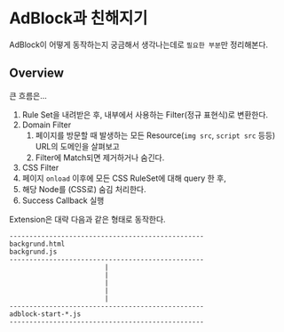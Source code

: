 # AdBlock과 친해지기

<!--일부 로직을 가져와 광고 찾아주는 CLI aka `ads-finder`을 만들어볼까 해서 고민을 해봤는데...-->

<!--사실, 사내에서 이미 작업은 진행중이고, PhantomJS로 되어있다. -->

<!--RuleSet을 별도의 파일로 관리하고 있는걸 Develop 시켜볼까 하고 AdBlock을 들여다보게 되었는데...-->

AdBlock이 어떻게 동작하는지 궁금해서 생각나는데로 `필요한 부분`만 정리해본다.

## Overview

큰 흐름은...

1. Rule Set을 내려받은 후, 내부에서 사용하는 Filter(정규 표현식)로 변환한다.
2. Domain Filter
    1. 페이지를 방문할 때 발생하는 모든 Resource(`img src`, `script src` 등등) URL의 도메인을 살펴보고
    2. Filter에 Match되면 제거하거나 숨긴다.
3. CSS Filter
  1. 페이지 `onload` 이후에 모든 CSS RuleSet에 대해 query 한 후,
  2. 해당 Node를 (CSS로) 숨김 처리한다.
4. Success Callback 실행


Extension은 대략 다음과 같은 형태로 동작한다.

```
-------------------------------------------------
backgrund.html
backgrund.js
-------------------------------------------------
                        |
                        |
                        |
                        |
                        |
-------------------------------------------------
adblock-start-*.js
-------------------------------------------------
```

<!--**예상되는 TODO는...** -->

<!--* [ ] RuleSet Fetch & Parsing-->
<!--  * RuleSet은 주기적으로 업데이트 해서 LocalStorage에 저장하면 되겠고..-->

<!--* [ ] `Domain Filter 적용`을 위해 어떤 DOM이 Resource를 요청하는지 가로채는 방법 해결하기-->
<!--  * `PhantomJS` 에서는 HTTP Request를 요청한 Node 정보를 알 수가 없다.-->
<!--  * Safari 계열에서는 `beforeload` 이벤트를 사용할 수 있다.-->
<!--  * Chrome 계열에서는 `chrome.webRequest.onBeforeRequest` API가 구현되어 있으면 사용이 가능한데, Electron에서는 ~~가능할 것 같다~~ [가능하다](http://github-bj.daocloud.io/atom/electron/blob/d9d821cea5a2425a4dde23f7eb630250cd237a60/spec/api-web-request-spec.js).-->

<!--* [ ] `CSS Filter 적용`-->
<!--  * RuleSet만 Parsing되어 있다면 onLoad 이후 찾을 수 있다.-->
